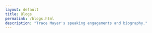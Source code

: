 ```yaml
---
layout: default
title: Blogs
permalink: /blogs.html
description: "Trace Mayer's speaking engagements and biography."
---
```

